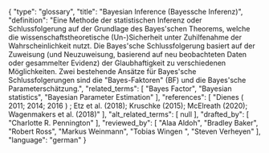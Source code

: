 {
    "type": "glossary",
    "title": "Bayesian Inference (Bayessche Inferenz)",
    "definition": "Eine Methode der statistischen Inferenz oder Schlussfolgerung auf der Grundlage des Bayes'schen Theorems, welche die wissenschaftstheoretische (Un-)Sicherheit unter Zuhilfenahme der Wahrscheinlichkeit nutzt. Die Bayes'sche Schlussfolgerung basiert auf der Zuweisung (und Neuzuweisung, basierend auf neu beobachteten Daten oder gesammelter Evidenz) der Glaubhaftigkeit zu verschiedenen Möglichkeiten. Zwei bestehende Ansätze für Bayes'sche Schlussfolgerungen sind die \"Bayes-Faktoren\" (BF) und die Bayes'sche Parameterschätzung.",
    "related_terms": [
        "Bayes Factor",
        "Bayesian statistics",
        "Bayesian Parameter Estimation"
    ],
    "references": [
        "Dienes ( 2011; 2014; 2016 ) ; Etz et al. (2018); Kruschke (2015); McElreath (2020); Wagenmakers et al. (2018)"
    ],
    "alt_related_terms": [
        null
    ],
    "drafted_by": [
        "Charlotte R. Pennington"
    ],
    "reviewed_by": [
        "Alaa Aldoh",
        "Bradley Baker",
        "Robert Ross",
        "Markus Weinmann",
        "Tobias Wingen ",
        "Steven Verheyen"
    ],
    "language": "german"
}
